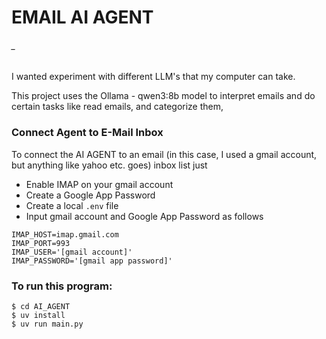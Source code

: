 # EMAIL AI AGENT
###### _

I wanted experiment with different LLM's that my computer can take. 

This project uses the Ollama - qwen3:8b model to interpret emails and do certain tasks like read emails, and categorize them,

### Connect Agent to E-Mail Inbox

To connect the AI AGENT to an email (in this case, I used a gmail account, but anything like yahoo etc. goes) inbox list just 
- Enable IMAP on your gmail account
- Create a Google App Password
- Create a local `.env` file
- Input gmail account and Google App Password as follows

```.env
IMAP_HOST=imap.gmail.com
IMAP_PORT=993
IMAP_USER='[gmail account]'
IMAP_PASSWORD='[gmail app password]'
```

### To run this program:

``` Windows Powershel 
$ cd AI_AGENT
$ uv install
$ uv run main.py
```

